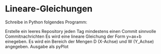 # Lineare-Gleichungen



Schreibe in Python folgendes Programm:

Erstelle ein leeres Repository
jeden Tag mindestens einen Commit
sinnvolle Commitnachrichten
Es wird eine lineare Gleichung der Form y=ax+b einegeben.
Es wird ein Bereich der Mengen D (X-Achse) und W (Y_Achse) angegeben.
Ausgabe als pyPlot

